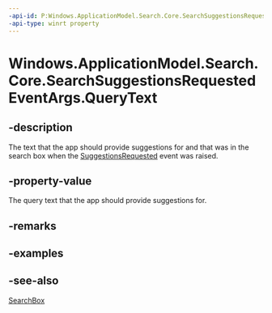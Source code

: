 ----api-id: P:Windows.ApplicationModel.Search.Core.SearchSuggestionsRequestedEventArgs.QueryText
-api-type: winrt property
---<!-- Property syntaxpublic string QueryText { get; }--># Windows.ApplicationModel.Search.Core.SearchSuggestionsRequestedEventArgs.QueryText## -descriptionThe text that the app should provide suggestions for and that was in the search box when the [SuggestionsRequested](searchsuggestionmanager_suggestionsrequested.md) event was raised.## -property-valueThe query text that the app should provide suggestions for.## -remarks## -examples## -see-also[SearchBox](../windows.ui.xaml.controls/searchbox.md)
